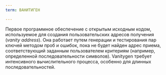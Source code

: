 ```yaml
---
term: ВАНИТИГЕН

---
```

Первое программное обеспечение с открытым исходным кодом, используемое для создания пользовательских адресов получения (*vanity address*). Она работает путем генерации и тестирования пар ключей методом проб и ошибок, пока не будет найден адрес приема, соответствующий заданным пользователем критериям (например, определенной последовательности символов). Vanitygen требует интенсивного вычислительного процесса, особенно для длинных последовательностей.